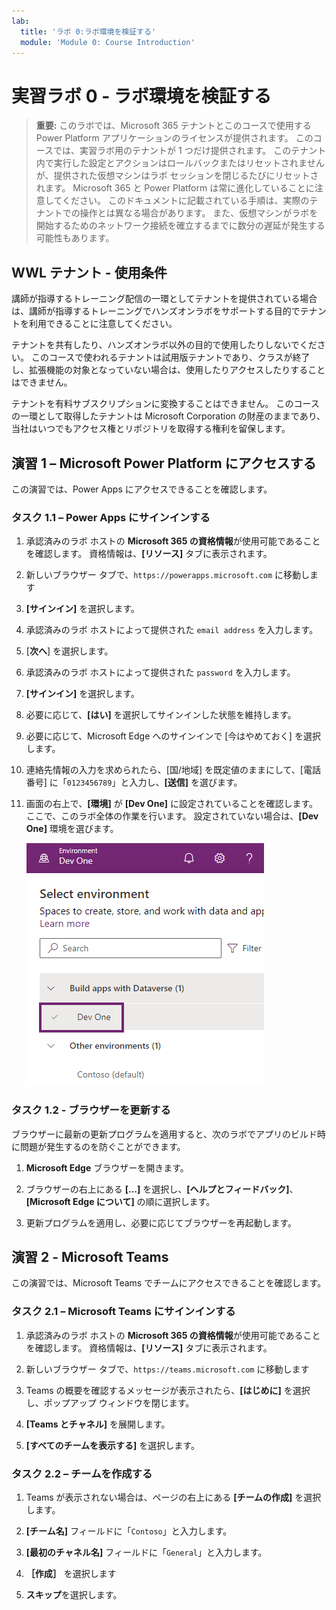 ```yaml
---
lab:
  title: 'ラボ 0:ラボ環境を検証する'
  module: 'Module 0: Course Introduction'
---
```


# 実習ラボ 0 - ラボ環境を検証する

> **重要:** このラボでは、Microsoft 365 テナントとこのコースで使用する Power Platform アプリケーションのライセンスが提供されます。 このコースでは、実習ラボ用のテナントが 1 つだけ提供されます。 このテナント内で実行した設定とアクションはロールバックまたはリセットされませんが、提供された仮想マシンはラボ セッションを閉じるたびにリセットされます。 Microsoft 365 と Power Platform は常に進化していることに注意してください。 このドキュメントに記載されている手順は、実際のテナントでの操作とは異なる場合があります。 また、仮想マシンがラボを開始するためのネットワーク接続を確立するまでに数分の遅延が発生する可能性もあります。

## WWL テナント - 使用条件

講師が指導するトレーニング配信の一環としてテナントを提供されている場合は、講師が指導するトレーニングでハンズオンラボをサポートする目的でテナントを利用できることに注意してください。

テナントを共有したり、ハンズオンラボ以外の目的で使用したりしないでください。 このコースで使われるテナントは試用版テナントであり、クラスが終了し、拡張機能の対象となっていない場合は、使用したりアクセスしたりすることはできません。

テナントを有料サブスクリプションに変換することはできません。 このコースの一環として取得したテナントは Microsoft Corporation の財産のままであり、当社はいつでもアクセス権とリポジトリを取得する権利を留保します。

## 演習 1 – Microsoft Power Platform にアクセスする

この演習では、Power Apps にアクセスできることを確認します。

### タスク 1.1 – Power Apps にサインインする

1. 承認済みのラボ ホストの **Microsoft 365 の資格情報**が使用可能であることを確認します。 資格情報は、**[リソース]** タブに表示されます。

1. 新しいブラウザー タブで、`https://powerapps.microsoft.com` に移動します

1. **[サインイン]** を選択します。

1. 承認済みのラボ ホストによって提供された `email address` を入力します。

1. [**次へ**] を選択します。

1. 承認済みのラボ ホストによって提供された `password` を入力します。

1. **[サインイン]** を選択します。

1. 必要に応じて、**[はい]** を選択してサインインした状態を維持します。

1. 必要に応じて、Microsoft Edge へのサインインで [今はやめておく] を選択します。

1. 連絡先情報の入力を求められたら、[国/地域] を既定値のままにして、[電話番号] に「`0123456789`」と入力し、**[送信]** を選びます。

1. 画面の右上で、**[環境]** が **[Dev One]** に設定されていることを確認します。 ここで、このラボ全体の作業を行います。 設定されていない場合は、**[Dev One]** 環境を選びます。

    ![環境セレクター。](../media/select-dev-one-environment.png)

### タスク 1.2 - ブラウザーを更新する

ブラウザーに最新の更新プログラムを適用すると、次のラボでアプリのビルド時に問題が発生するのを防ぐことができます。

1. **Microsoft Edge** ブラウザーを開きます。

1. ブラウザーの右上にある **[...]** を選択し、**[ヘルプとフィードバック]**、**[Microsoft Edge について]** の順に選択します。

1. 更新プログラムを適用し、必要に応じてブラウザーを再起動します。

## 演習 2 - Microsoft Teams

この演習では、Microsoft Teams でチームにアクセスできることを確認します。

### タスク 2.1 – Microsoft Teams にサインインする

1. 承認済みのラボ ホストの **Microsoft 365 の資格情報**が使用可能であることを確認します。 資格情報は、**[リソース]** タブに表示されます。

1. 新しいブラウザー タブで、`https://teams.microsoft.com` に移動します

1. Teams の概要を確認するメッセージが表示されたら、**[はじめに]** を選択し、ポップアップ ウィンドウを閉じます。

1. **[Teams とチャネル]** を展開します。

1. **[すべてのチームを表示する]** を選択します。

### タスク 2.2 – チームを作成する

1. Teams が表示されない場合は、ページの右上にある **[チームの作成]** を選択します。

1. **[チーム名]** フィールドに「`Contoso`」と入力します。

1. **[最初のチャネル名]** フィールドに「`General`」と入力します。

1. **［作成］** を選択します

1. **スキップ**を選択します。
